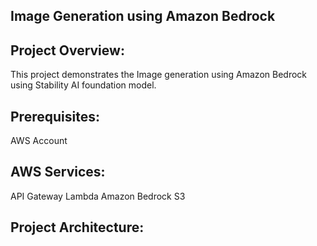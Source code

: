 ## Image Generation using Amazon Bedrock

## Project Overview:

This project demonstrates the Image generation using Amazon Bedrock using Stability AI foundation model.

## Prerequisites:

AWS Account 

## AWS Services:

API Gateway
Lambda 
Amazon Bedrock
S3

## Project Architecture:

